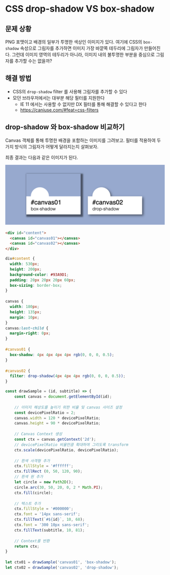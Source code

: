 # CSS drop-shadow VS box-shadow

## 문제 상황

PNG 포맷이고 배경의 일부가 투명한 색상인 이미지가 있다. 여기에 CSS의 `box-shadow` 속성으로 그림자를 추가하면 이미지 가장 바깥쪽 테두리에 그림자가 만들어진다.
그런데 이미지 영역의 테두리가 아니라, 이미지 내의 불투명한 부분을 중심으로 그림자를 추가할 수는 없을까?

## 해결 방법

- CSS의 `drop-shadow` filter 를 사용해 그림자를 추가할 수 있다
- 모던 브라우저에서는 대부분 해당 필터를 지원한다
    - IE 11 에서는 사용할 수 없지만 DX 필터를 통해 해결할 수 있다고 한다
    - <https://caniuse.com/#feat=css-filters>

## drop-shadow 와 box-shadow 비교하기

Canvas 객체를 통해 투명한 배경을 포함하는 이미지를 그려보고. 필터를 적용하여 두 가지 방식의 그림자가 어떻게 달라지는지 살펴보자.

최종 결과는 다음과 같은 이미지가 된다.

![](fig/drop_vs_box_shadow.png)

```html
<div id="content">
  <canvas id="canvas01"></canvas>
  <canvas id="canvas02"></canvas>
</div>
```

```css
div#content {
  width: 530px;
  height: 200px;
  background-color: #93A9D1;
  padding: 20px 20px 20px 60px;
  box-sizing: border-box;
}

canvas {
  width: 180px;
  height: 135px;
  margin: 10px;
}
canvas:last-child {
  margin-right: 0px;
}

#canvas01 {
  box-shadow: 4px 4px 4px 4px rgb(0, 0, 0, 0.5);
}

#canvas02 {
  filter: drop-shadow(4px 4px 4px rgb(0, 0, 0, 0.5));
}
```

```javascript
const drawSample = (id, subtitle) => {
    const canvas = document.getElementById(id);

    // 이미지 해상도를 높이기 위한 비율 및 canvas 사이즈 설정
    const devicePixelRatio = 2;
    canvas.width = 120 * devicePixelRatio;
    canvas.height = 90 * devicePixelRatio;

    // Canvas Context 생성
    const ctx = canvas.getContext('2d');
    // devicePixelRatio 비율만큼 확대하여 그리도록 transform
    ctx.scale(devicePixelRatio, devicePixelRatio);

    // 흰색 사격형 추가
    ctx.fillStyle = '#ffffff';
    ctx.fillRect (0, 50, 120, 90);
    // 흰색 원 추가
    let circle = new Path2D();
    circle.arc(30, 50, 20, 0, 2 * Math.PI);
    ctx.fill(circle);

    // 텍스트 추가
    ctx.fillStyle = '#000000';
    ctx.font = '14px sans-serif';
    ctx.fillText(`#${id}`, 10, 68);
    ctx.font = '300 10px sans-serif';
    ctx.fillText(subtitle, 10, 81);

    // Context를 반환
    return ctx;
}

let ctx01 = drawSample('canvas01', 'box-shadow');
let ctx02 = drawSample('canvas02', 'drop-shadow');
```